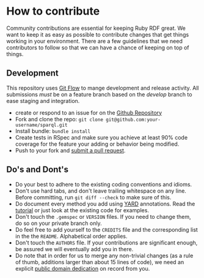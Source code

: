 # How to contribute

Community contributions are essential for keeping Ruby RDF great. We want to keep it as easy as possible to contribute changes that get things working in your environment. There are a few guidelines that we need contributors to follow so that we can have a chance of keeping on top of things.

## Development

This repository uses [Git Flow](https://github.com/nvie/gitflow) to mange development and release activity. All submissions _must_ be on a feature branch based on the _develop_ branch to ease staging and integration.

* create or respond to an issue for on the [Github Repository](http://github.com/ruby-rdf/sparql/issues)
* Fork and clone the repo:
  `git clone git@github.com:your-username/sparql.git`
* Install bundle:
  `bundle install`
* Create tests in RSpec and make sure you achieve at least 90% code coverage for the feature your adding or behavior being modified.
* Push to your fork and [submit a pull request][pr].

## Do's and Dont's
* Do your best to adhere to the existing coding conventions and idioms.
* Don't use hard tabs, and don't leave trailing whitespace on any line.
  Before committing, run `git diff --check` to make sure of this.
* Do document every method you add using [YARD][] annotations. Read the
  [tutorial][YARD-GS] or just look at the existing code for examples.
* Don't touch the `.gemspec` or `VERSION` files. If you need to change them,
  do so on your private branch only.
* Do feel free to add yourself to the `CREDITS` file and the
  corresponding list in the the `README`. Alphabetical order applies.
* Don't touch the `AUTHORS` file. If your contributions are significant
  enough, be assured we will eventually add you in there.
* Do note that in order for us to merge any non-trivial changes (as a rule
  of thumb, additions larger than about 15 lines of code), we need an
  explicit [public domain dedication][PDD] on record from you.

[YARD]:    http://yardoc.org/
[YARD-GS]: http://rubydoc.info/docs/yard/file/docs/GettingStarted.md
[PDD]:     http://lists.w3.org/Archives/Public/public-rdf-ruby/2010May/0013.html
[pr]:      https://github.com/ruby-rdf/sparql/compare/
